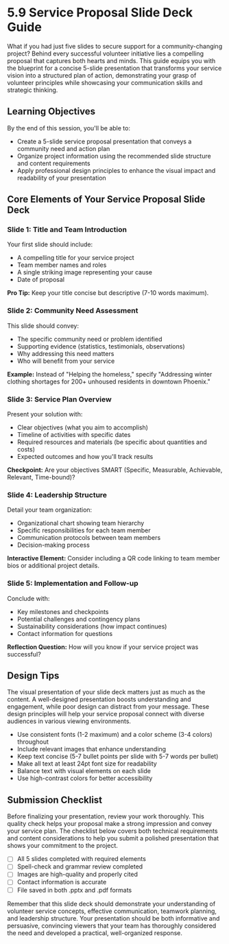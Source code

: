 # 5.9 Service Proposal Slide Deck Guide

What if you had just five slides to secure support for a community-changing project? Behind every successful volunteer initiative lies a compelling proposal that captures both hearts and minds. This guide equips you with the blueprint for a concise 5-slide presentation that transforms your service vision into a structured plan of action, demonstrating your grasp of volunteer principles while showcasing your communication skills and strategic thinking.

## Learning Objectives

By the end of this session, you'll be able to:

- Create a 5-slide service proposal presentation that conveys a community need and action plan
- Organize project information using the recommended slide structure and content requirements
- Apply professional design principles to enhance the visual impact and readability of your presentation

## Core Elements of Your Service Proposal Slide Deck

### Slide 1: Title and Team Introduction

Your first slide should include:

- A compelling title for your service project
- Team member names and roles
- A single striking image representing your cause
- Date of proposal

**Pro Tip:** Keep your title concise but descriptive (7-10 words maximum).

### Slide 2: Community Need Assessment

This slide should convey:

- The specific community need or problem identified
- Supporting evidence (statistics, testimonials, observations)
- Why addressing this need matters
- Who will benefit from your service

**Example:** Instead of "Helping the homeless," specify "Addressing winter clothing shortages for 200+ unhoused residents in downtown Phoenix."

### Slide 3: Service Plan Overview

Present your solution with:

- Clear objectives (what you aim to accomplish)
- Timeline of activities with specific dates
- Required resources and materials (be specific about quantities and costs)
- Expected outcomes and how you'll track results

**Checkpoint:** Are your objectives SMART (Specific, Measurable, Achievable, Relevant, Time-bound)?

### Slide 4: Leadership Structure

Detail your team organization:

- Organizational chart showing team hierarchy
- Specific responsibilities for each team member
- Communication protocols between team members
- Decision-making process

**Interactive Element:** Consider including a QR code linking to team member bios or additional project details.

### Slide 5: Implementation and Follow-up

Conclude with:

- Key milestones and checkpoints
- Potential challenges and contingency plans
- Sustainability considerations (how impact continues)
- Contact information for questions

**Reflection Question:** How will you know if your service project was successful?

## Design Tips

The visual presentation of your slide deck matters just as much as the content. A well-designed presentation boosts understanding and engagement, while poor design can distract from your message. These design principles will help your service proposal connect with diverse audiences in various viewing environments.

- Use consistent fonts (1-2 maximum) and a color scheme (3-4 colors) throughout
- Include relevant images that enhance understanding
- Keep text concise (5-7 bullet points per slide with 5-7 words per bullet)
- Make all text at least 24pt font size for readability
- Balance text with visual elements on each slide
- Use high-contrast colors for better accessibility

## Submission Checklist

Before finalizing your presentation, review your work thoroughly. This quality check helps your proposal make a strong impression and convey your service plan. The checklist below covers both technical requirements and content considerations to help you submit a polished presentation that shows your commitment to the project.

- [ ] All 5 slides completed with required elements
- [ ] Spell-check and grammar review completed
- [ ] Images are high-quality and properly cited
- [ ] Contact information is accurate
- [ ] File saved in both .pptx and .pdf formats

Remember that this slide deck should demonstrate your understanding of volunteer service concepts, effective communication, teamwork planning, and leadership structure. Your presentation should be both informative and persuasive, convincing viewers that your team has thoroughly considered the need and developed a practical, well-organized response.

